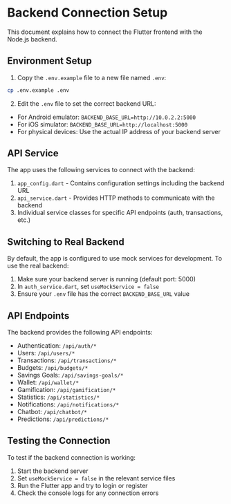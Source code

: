 # Backend Connection Setup

This document explains how to connect the Flutter frontend with the Node.js backend.

## Environment Setup

1. Copy the `.env.example` file to a new file named `.env`:

```bash
cp .env.example .env
```

2. Edit the `.env` file to set the correct backend URL:

- For Android emulator: `BACKEND_BASE_URL=http://10.0.2.2:5000`
- For iOS simulator: `BACKEND_BASE_URL=http://localhost:5000`
- For physical devices: Use the actual IP address of your backend server

## API Service

The app uses the following services to connect with the backend:

1. `app_config.dart` - Contains configuration settings including the backend URL
2. `api_service.dart` - Provides HTTP methods to communicate with the backend
3. Individual service classes for specific API endpoints (auth, transactions, etc.)

## Switching to Real Backend

By default, the app is configured to use mock services for development. To use the real backend:

1. Make sure your backend server is running (default port: 5000)
2. In `auth_service.dart`, set `useMockService = false`
3. Ensure your `.env` file has the correct `BACKEND_BASE_URL` value

## API Endpoints

The backend provides the following API endpoints:

- Authentication: `/api/auth/*`
- Users: `/api/users/*`
- Transactions: `/api/transactions/*`
- Budgets: `/api/budgets/*`
- Savings Goals: `/api/savings-goals/*`
- Wallet: `/api/wallet/*`
- Gamification: `/api/gamification/*`
- Statistics: `/api/statistics/*`
- Notifications: `/api/notifications/*`
- Chatbot: `/api/chatbot/*`
- Predictions: `/api/predictions/*`

## Testing the Connection

To test if the backend connection is working:

1. Start the backend server
2. Set `useMockService = false` in the relevant service files
3. Run the Flutter app and try to login or register
4. Check the console logs for any connection errors
